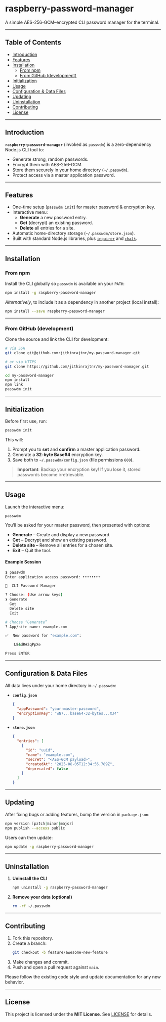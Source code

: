 # raspberry-password-manager

A simple AES-256-GCM–encrypted CLI password manager for the terminal.

---

## Table of Contents

- [Introduction](#introduction)  
- [Features](#features)  
- [Installation](#installation)  
  - [From npm](#from-npm)  
  - [From GitHub (development)](#from-github-development)  
- [Initialization](#initialization)  
- [Usage](#usage)  
- [Configuration & Data Files](#configuration--data-files)  
- [Updating](#updating)  
- [Uninstallation](#uninstallation)  
- [Contributing](#contributing)  
- [License](#license)  

---

## Introduction

**`raspberry-password-manager`** (invoked as `passwdm`) is a zero-dependency Node.js CLI tool to:

- Generate strong, random passwords.  
- Encrypt them with AES-256-GCM.  
- Store them securely in your home directory (`~/.passwdm`).  
- Protect access via a master application password.  

---

## Features

- One-time setup (`passwdm init`) for master password & encryption key.  
- Interactive menu:  
  - **Generate** a new password entry.  
  - **Get** (decrypt) an existing password.  
  - **Delete** all entries for a site.  
- Automatic home-directory storage (`~/.passwdm/store.json`).  
- Built with standard Node.js libraries, plus [`inquirer`](https://npmjs.com/package/inquirer) and [`chalk`](https://npmjs.com/package/chalk).

---

## Installation

### From npm

Install the CLI globally so `passwdm` is available on your `PATH`:

```bash
npm install -g raspberry-password-manager
```

*Alternatively*, to include it as a dependency in another project (local install):

```bash
npm install --save raspberry-password-manager
```

---

### From GitHub (development)

Clone the source and link the CLI for development:

```bash
# via SSH
git clone git@github.com:jithinrajtnr/my-password-manager.git

# or via HTTPS
git clone https://github.com/jithinrajtnr/my-password-manager.git

cd my-password-manager
npm install
npm link
passwdm init
```

---

## Initialization

Before first use, run:

```bash
passwdm init
```

This will:

1. Prompt you to **set** and **confirm** a master application password.  
2. Generate a **32-byte Base64** encryption key.  
3. Save both to `~/.passwdm/config.json` (file permissions `600`).  

> **Important**: Backup your encryption key! If you lose it, stored passwords become irretrievable.

---

## Usage

Launch the interactive menu:

```bash
passwdm
```

You’ll be asked for your master password, then presented with options:

- **Generate** – Create and display a new password.  
- **Get**      – Decrypt and show an existing password.  
- **Delete site** – Remove all entries for a chosen site.  
- **Exit**     – Quit the tool.

#### Example Session

```bash
$ passwdm
Enter application access password: ••••••••

🔐  CLI Password Manager

? Choose: (Use arrow keys)
❯ Generate
  Get
  Delete site
  Exit

# Choose “Generate”
? App/site name: example.com

✅  New password for "example.com":

    L8&dR#2qPpXe

Press ENTER
```

---

## Configuration & Data Files

All data lives under your home directory in `~/.passwdm`:

- **`config.json`**  
  ```json
  {
    "appPassword": "your-master-password",
    "encryptionKey": "wN7...base64-32-bytes...XJ4"
  }
  ```
- **`store.json`**  
  ```json
  {
    "entries": [
      {
        "id": "uuid",
        "name": "example.com",
        "secret": "<AES-GCM payload>",
        "createdAt": "2025-08-05T12:34:56.789Z",
        "deprecated": false
      }
    ]
  }
  ```

---

## Updating

After fixing bugs or adding features, bump the version in `package.json`:

```bash
npm version [patch|minor|major]
npm publish --access public
```

Users can then update:

```bash
npm update -g raspberry-password-manager
```

---

## Uninstallation

1. **Uninstall the CLI**  
   ```bash
   npm uninstall -g raspberry-password-manager
   ```
2. **Remove your data (optional)**  
   ```bash
   rm -rf ~/.passwdm
   ```

---

## Contributing

1. Fork this repository.  
2. Create a branch:  
   ```bash
   git checkout -b feature/awesome-new-feature
   ```
3. Make changes and commit.  
4. Push and open a pull request against `main`.

Please follow the existing code style and update documentation for any new behavior.

---

## License

This project is licensed under the **MIT License**. See [LICENSE](LICENSE) for details.  
